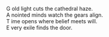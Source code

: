 G old light cuts the cathedral haze.  
A nointed minds watch the gears align.  
T ime opens where belief meets will.  
E very exile finds the door.

<!-- Read the first letters downward. -->
